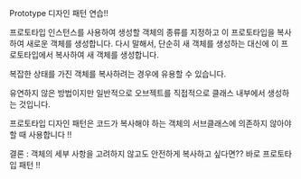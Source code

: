 Prototype 디자인 패턴 연습!!

프로토타입 인스턴스를 사용하여 생성할 객체의 종류를 지정하고
이 프로토타입을 복사하여 새로운 객체를 생성합니다.
다시 말해서, 단순히 새 객체를 생성하는 대신에 이 프로토타입에서 복사하여 새 객체를 생성합니다.

복잡한 상태를 가진 객체를 복사하려는 경우에 유용할 수 있습니다.

유연하지 않은 방법이지만 일반적으로 오브젝트를 직접적으로 클래스 내부에서 생성하는 것입니다.

프로토타입 디자인 패턴은 코드가 복사해야 하는 객체의 서브클래스에 의존하지 않아야 할 때 사용합니다 !!


결론 : 객체의 세부 사항을 고려하지 않고도 안전하게 복사하고 싶다면?? 바로 프로토타입 패턴 !!